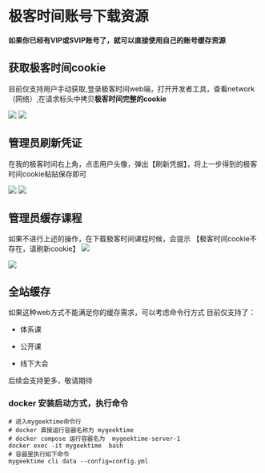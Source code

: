 # 极客时间账号下载资源

**如果你已经有VIP或SVIP账号了，就可以直接使用自己的账号缓存资源**


## 获取极客时间cookie
目前仅支持用户手动获取,登录极客时间web端，打开开发者工具，查看network（网络）,在请求标头中拷贝**极客时间完整的cookie**

<img src="../../images/browser_tool.png" />

<img src="../../images/geektime_cookies.png" />


## 管理员刷新凭证
在我的极客时间右上角，点击用户头像，弹出【刷新凭据】，将上一步得到的极客时间cookie粘贴保存即可

<img src="../../images/auth.png" />

<img src="../../images/cookies.png" />

## 管理员缓存课程
如果不进行上述的操作，在下载极客时间课程时候，会提示 【极客时间cookie不存在，请刷新cookie】
<img src="../../images/source_download.png" />

<img src="../../images/source_detail.png" />


## 全站缓存
如果这种web方式不能满足你的缓存需求，可以考虑命令行方式
目前仅支持了： 

 * 体系课

 * 公开课

 * 线下大会

后续会支持更多，敬请期待

### docker 安装启动方式，执行命令
```shell
# 进入mygeektime命令行
# docker 直接运行容器名称为 mygeektime
# docker compose 运行容器名为  mygeektime-server-1
docker exec -it mygeektime  bash 
# 容器里执行如下命令
mygeektime cli data --config=config.yml
```